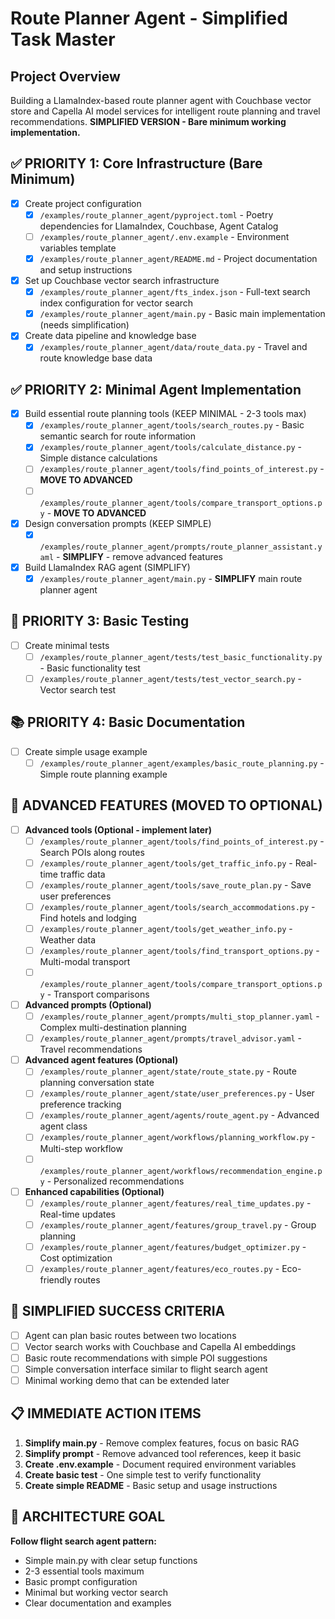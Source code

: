 # Route Planner Agent - Simplified Task Master

## Project Overview
Building a LlamaIndex-based route planner agent with Couchbase vector store and Capella AI model services for intelligent route planning and travel recommendations. **SIMPLIFIED VERSION - Bare minimum working implementation.**

## ✅ PRIORITY 1: Core Infrastructure (Bare Minimum)
- [x] Create project configuration
  - [x] `/examples/route_planner_agent/pyproject.toml` - Poetry dependencies for LlamaIndex, Couchbase, Agent Catalog
  - [ ] `/examples/route_planner_agent/.env.example` - Environment variables template
  - [x] `/examples/route_planner_agent/README.md` - Project documentation and setup instructions

- [x] Set up Couchbase vector search infrastructure  
  - [x] `/examples/route_planner_agent/fts_index.json` - Full-text search index configuration for vector search
  - [x] `/examples/route_planner_agent/main.py` - Basic main implementation (needs simplification)

- [x] Create data pipeline and knowledge base
  - [x] `/examples/route_planner_agent/data/route_data.py` - Travel and route knowledge base data

## ✅ PRIORITY 2: Minimal Agent Implementation
- [x] Build essential route planning tools (KEEP MINIMAL - 2-3 tools max)
  - [x] `/examples/route_planner_agent/tools/search_routes.py` - Basic semantic search for route information
  - [x] `/examples/route_planner_agent/tools/calculate_distance.py` - Simple distance calculations
  - [ ] `/examples/route_planner_agent/tools/find_points_of_interest.py` - **MOVE TO ADVANCED** 
  - [ ] `/examples/route_planner_agent/tools/compare_transport_options.py` - **MOVE TO ADVANCED**

- [x] Design conversation prompts (KEEP SIMPLE)
  - [x] `/examples/route_planner_agent/prompts/route_planner_assistant.yaml` - **SIMPLIFY** - remove advanced features

- [x] Build LlamaIndex RAG agent (SIMPLIFY)
  - [x] `/examples/route_planner_agent/main.py` - **SIMPLIFY** main route planner agent

## 🔧 PRIORITY 3: Basic Testing
- [ ] Create minimal tests
  - [ ] `/examples/route_planner_agent/tests/test_basic_functionality.py` - Basic functionality test
  - [ ] `/examples/route_planner_agent/tests/test_vector_search.py` - Vector search test

## 📚 PRIORITY 4: Basic Documentation
- [ ] Create simple usage example
  - [ ] `/examples/route_planner_agent/examples/basic_route_planning.py` - Simple route planning example

## 🚀 ADVANCED FEATURES (MOVED TO OPTIONAL)
- [ ] **Advanced tools (Optional - implement later)**
  - [ ] `/examples/route_planner_agent/tools/find_points_of_interest.py` - Search POIs along routes 
  - [ ] `/examples/route_planner_agent/tools/get_traffic_info.py` - Real-time traffic data
  - [ ] `/examples/route_planner_agent/tools/save_route_plan.py` - Save user preferences
  - [ ] `/examples/route_planner_agent/tools/search_accommodations.py` - Find hotels and lodging
  - [ ] `/examples/route_planner_agent/tools/get_weather_info.py` - Weather data
  - [ ] `/examples/route_planner_agent/tools/find_transport_options.py` - Multi-modal transport
  - [ ] `/examples/route_planner_agent/tools/compare_transport_options.py` - Transport comparisons

- [ ] **Advanced prompts (Optional)**
  - [ ] `/examples/route_planner_agent/prompts/multi_stop_planner.yaml` - Complex multi-destination planning
  - [ ] `/examples/route_planner_agent/prompts/travel_advisor.yaml` - Travel recommendations

- [ ] **Advanced agent features (Optional)**
  - [ ] `/examples/route_planner_agent/state/route_state.py` - Route planning conversation state
  - [ ] `/examples/route_planner_agent/state/user_preferences.py` - User preference tracking
  - [ ] `/examples/route_planner_agent/agents/route_agent.py` - Advanced agent class
  - [ ] `/examples/route_planner_agent/workflows/planning_workflow.py` - Multi-step workflow
  - [ ] `/examples/route_planner_agent/workflows/recommendation_engine.py` - Personalized recommendations

- [ ] **Enhanced capabilities (Optional)**
  - [ ] `/examples/route_planner_agent/features/real_time_updates.py` - Real-time updates
  - [ ] `/examples/route_planner_agent/features/group_travel.py` - Group planning
  - [ ] `/examples/route_planner_agent/features/budget_optimizer.py` - Cost optimization
  - [ ] `/examples/route_planner_agent/features/eco_routes.py` - Eco-friendly routes

## 🎯 SIMPLIFIED SUCCESS CRITERIA
- [ ] Agent can plan basic routes between two locations
- [ ] Vector search works with Couchbase and Capella AI embeddings  
- [ ] Basic route recommendations with simple POI suggestions
- [ ] Simple conversation interface similar to flight search agent
- [ ] Minimal working demo that can be extended later

## 📋 IMMEDIATE ACTION ITEMS
1. **Simplify main.py** - Remove complex features, focus on basic RAG
2. **Simplify prompt** - Remove advanced tool references, keep it basic
3. **Create .env.example** - Document required environment variables
4. **Create basic test** - One simple test to verify functionality
5. **Create simple README** - Basic setup and usage instructions

## 🎨 ARCHITECTURE GOAL
**Follow flight search agent pattern:**
- Simple main.py with clear setup functions
- 2-3 essential tools maximum
- Basic prompt configuration
- Minimal but working vector search
- Clear documentation and examples